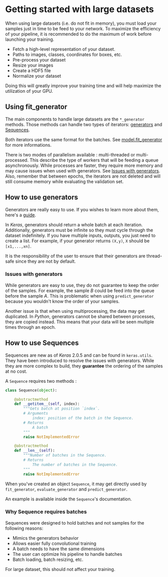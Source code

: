 # Getting started with large datasets

When using large datasets (i.e. do not fit in memory), you must load your samples just in time to be feed to your network. To maximize the efficiency of your pipeline, it is recommended to do the maximum of work before launching your training.
* Fetch a high-level representation of your dataset.
 * Paths to images, classes, coordinates for boxes, etc.
* Pre-process your dataset
 * Resize your images
 * Create a HDF5 file
 * Normalize your dataset

Doing this will greatly improve your training time and will help maximize the utilization of your GPU.


## Using fit_generator
The main components to handle large datasets are the `*_generator` methods. Those methods can handle two types of iterators: [generators](#how-to-use-generators) and [Sequences](#how-to-use-sequences).

Both iterators use the same format for the batches. See [model.fit_generator](https://keras.io/models/model/) for more informations.

There is two modes of parallelism available : multi-threaded or multi-processed. This describe the type of workers that will be feeding a queue asynchronously. While processes are faster, they require more memory and may cause issues when used with generators. See [Issues with generators](#issues-with-generators). Also, remember that between epochs, the iterators are not deleted and will still consume memory while evaluating the validation set.

## How to use generators

Generators are really easy to use. If you wishes to learn more about them, here's a [guide](https://wiki.python.org/moin/Generators).

In *Keras*, generators should return a whole batch at each iteration. Additionally, generators must be infinite so they must cycle through the dataset indefinitely. If you have multiple inputs, outputs, you just need to create a list. For example, if your generator returns `(X,y)`, `X` should be `[x1,...,xn]`.

It is the responsibility of the user to  ensure that their generators are thread-safe since they are not by default.

### Issues with generators
While generators are easy to use, they do not guarantee to keep the order of the samples. For example, the sample *B* could be feed into the queue before the sample *A*. This is problematic when using `predict_generator` because you wouldn't know the order of your samples.

Another issue is that when using multiprocessing, the data may get duplicated. In *Python*, generators cannot be shared between processes, they are copied instead. This means that your data will be seen multiple times through an epoch.


## How to use Sequences

Sequences are new as of *Keras* 2.0.5 and can be found in `keras.utils`. They have been introduced to resolve the issues with generators. While they are more complex to build, they **guarantee** the ordering of the samples at no cost.

A `Sequence` requires two methods :
```python
class Sequence(object):

    @abstractmethod
    def __getitem__(self, index):
        """Gets batch at position `index`.
        # Arguments
            index: position of the batch in the Sequence.
        # Returns
            A batch
        """
        raise NotImplementedError

    @abstractmethod
    def __len__(self):
        """Number of batches in the Sequence.
        # Returns
            The number of batches in the Sequence.
        """
        raise NotImplementedError
```

When you've created an object `Sequence`, it may get directly used by `fit_generator`, `evaluate_generator` and `predict_generator`.

An example is available inside the `Sequence`'s documentation.

### Why Sequence requires batches

Sequences were designed to hold batches and not samples for the following reasons:
* Mimics the generators behavior
* Allows easier fully convolutional training
 * A batch needs to have the same dimensions
* The user can optimize his pipeline to handle batches
 * Batch loading, batch resizing, etc.

For large dataset, this should not affect your training.
